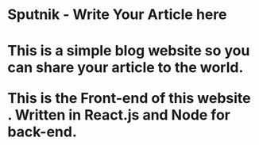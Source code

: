 <h1>Sputnik - Write Your Article here<h1>
 
 This is a simple blog website so you can share your article to the world. 

 This is the Front-end of this website . Written in React.js and Node for back-end.

